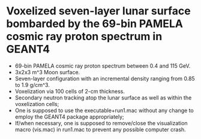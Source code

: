 # Voxelized seven-layer lunar surface bombarded by the 69-bin PAMELA cosmic ray proton spectrum in GEANT4
* 69-bin PAMELA cosmic ray proton spectrum between 0.4 and 115 GeV.
* 3x2x3 m^3 Moon surface.
* Seven-layer configuration with an incremental density ranging from 0.85 to 1.9 g/cm^3.
* Voxelization via 100 cells of 2-cm thickness.
* Secondary neutron tracking atop the lunar surface as well as within the voxelization cells;
* One is supposed to use the executable+run1.mac without any change to employ the GEANT4 package appropriately;
* If/when necessary, one is supposed to remove/close the visualization macro (vis.mac) in run1.mac to prevent any possible computer crash.
